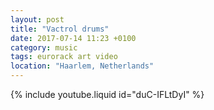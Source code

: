 ```yaml
---
layout: post
title: "Vactrol drums"
date: 2017-07-14 11:23 +0100
category: music
tags: eurorack art video
location: "Haarlem, Netherlands"
---
```


{% include youtube.liquid id="duC-IFLtDyI" %}
